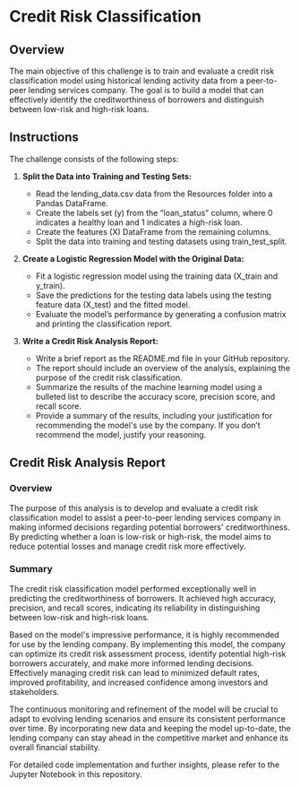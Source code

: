# Credit Risk Classification

## Overview

The main objective of this challenge is to train and evaluate a credit risk classification model using historical lending activity data from a peer-to-peer lending services company. The goal is to build a model that can effectively identify the creditworthiness of borrowers and distinguish between low-risk and high-risk loans.

## Instructions

The challenge consists of the following steps:

1. **Split the Data into Training and Testing Sets:**
   - Read the lending_data.csv data from the Resources folder into a Pandas DataFrame.
   - Create the labels set (y) from the “loan_status” column, where 0 indicates a healthy loan and 1 indicates a high-risk loan.
   - Create the features (X) DataFrame from the remaining columns.
   - Split the data into training and testing datasets using train_test_split.

2. **Create a Logistic Regression Model with the Original Data:**
   - Fit a logistic regression model using the training data (X_train and y_train).
   - Save the predictions for the testing data labels using the testing feature data (X_test) and the fitted model.
   - Evaluate the model’s performance by generating a confusion matrix and printing the classification report.

3. **Write a Credit Risk Analysis Report:**
   - Write a brief report as the README.md file in your GitHub repository.
   - The report should include an overview of the analysis, explaining the purpose of the credit risk classification.
   - Summarize the results of the machine learning model using a bulleted list to describe the accuracy score, precision score, and recall score.
   - Provide a summary of the results, including your justification for recommending the model's use by the company. If you don’t recommend the model, justify your reasoning.

## Credit Risk Analysis Report

### Overview

The purpose of this analysis is to develop and evaluate a credit risk classification model to assist a peer-to-peer lending services company in making informed decisions regarding potential borrowers' creditworthiness. By predicting whether a loan is low-risk or high-risk, the model aims to reduce potential losses and manage credit risk more effectively.


### Summary

The credit risk classification model performed exceptionally well in predicting the creditworthiness of borrowers. It achieved high accuracy, precision, and recall scores, indicating its reliability in distinguishing between low-risk and high-risk loans.

Based on the model's impressive performance, it is highly recommended for use by the lending company. By implementing this model, the company can optimize its credit risk assessment process, identify potential high-risk borrowers accurately, and make more informed lending decisions. Effectively managing credit risk can lead to minimized default rates, improved profitability, and increased confidence among investors and stakeholders.

The continuous monitoring and refinement of the model will be crucial to adapt to evolving lending scenarios and ensure its consistent performance over time. By incorporating new data and keeping the model up-to-date, the lending company can stay ahead in the competitive market and enhance its overall financial stability.

For detailed code implementation and further insights, please refer to the Jupyter Notebook in this repository.




